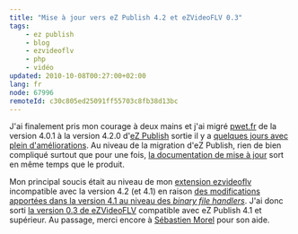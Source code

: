```yaml
---
title: "Mise à jour vers eZ Publish 4.2 et eZVideoFLV 0.3"
tags:
    - ez publish
    - blog
    - ezvideoflv
    - php
    - vidéo
updated: 2010-10-08T00:27:00+02:00
lang: fr
node: 67996
remoteId: c30c805ed25091ff55703c8fb38d13bc
---
```


J'ai finalement pris mon courage à deux mains et j'ai migré [pwet.fr]() de la version 4.0.1 à la version 4.2.0 d'[eZ Publish](/tag/ez+publish) sortie il y a [quelques jours avec plein d'améliorations](http://ez.no/developer/news/ez_publish_4_2_0_released). Au niveau de la migration d'eZ Publish, rien de bien compliqué surtout que pour une fois, [la documentation de mise à jour](http://ez.no/doc/ez_publish/upgrading/upgrading_to_4_2/upgrading_from_4_1_x_to_4_2_y) sort en même temps que le produit.


Mon principal soucis était au niveau de mon [extension ezvideoflv](http://projects.ez.no/ezvideoflv) incompatible avec la version 4.2 (et 4.1) en raison [des modifications apportées dans la version 4.1 au niveau des *binary file handlers*](http://pubsvn.ez.no/websvn2/filedetails.php?repname=nextgen&amp;path=%2Ftrunk%2Fdoc%2Fbc%2F4.1%2Fchanges-4.1.0.txt). J'ai donc sorti [la version 0.3 de eZVideoFLV](http://projects.ez.no/ezvideoflv/downloads/ezvideoflv_datatype_0_3) compatible avec eZ Publish 4.1 et supérieur. Au passage, merci encore à [Sébastien Morel](http://blog.plopix.net) pour son aide.

